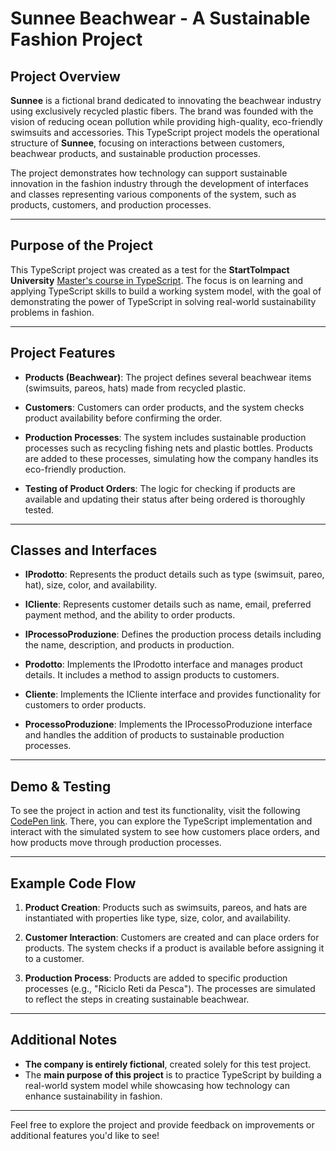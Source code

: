# Sunnee Beachwear - A Sustainable Fashion Project

## Project Overview

**Sunnee** is a fictional brand dedicated to innovating the beachwear industry using exclusively recycled plastic fibers. The brand was founded with the vision of reducing ocean pollution while providing high-quality, eco-friendly swimsuits and accessories. This TypeScript project models the operational structure of **Sunnee**, focusing on interactions between customers, beachwear products, and sustainable production processes.

The project demonstrates how technology can support sustainable innovation in the fashion industry through the development of interfaces and classes representing various components of the system, such as products, customers, and production processes.

---

## Purpose of the Project

This TypeScript project was created as a test for the **StartToImpact University** [Master's course in TypeScript](https://www.start2impact.it/master/). The focus is on learning and applying TypeScript skills to build a working system model, with the goal of demonstrating the power of TypeScript in solving real-world sustainability problems in fashion.

---

## Project Features

- **Products (Beachwear)**: The project defines several beachwear items (swimsuits, pareos, hats) made from recycled plastic.
  
- **Customers**: Customers can order products, and the system checks product availability before confirming the order.
  
- **Production Processes**: The system includes sustainable production processes such as recycling fishing nets and plastic bottles. Products are added to these processes, simulating how the company handles its eco-friendly production.

- **Testing of Product Orders**: The logic for checking if products are available and updating their status after being ordered is thoroughly tested.

---

## Classes and Interfaces

- **IProdotto**: Represents the product details such as type (swimsuit, pareo, hat), size, color, and availability.
  
- **ICliente**: Represents customer details such as name, email, preferred payment method, and the ability to order products.
  
- **IProcessoProduzione**: Defines the production process details including the name, description, and products in production.

- **Prodotto**: Implements the IProdotto interface and manages product details. It includes a method to assign products to customers.
  
- **Cliente**: Implements the ICliente interface and provides functionality for customers to order products.
  
- **ProcessoProduzione**: Implements the IProcessoProduzione interface and handles the addition of products to sustainable production processes.

---

## Demo & Testing

To see the project in action and test its functionality, visit the following [CodePen link](https://codepen.io/andreaferrari95/pen/ExqMJxd?editors=1111). There, you can explore the TypeScript implementation and interact with the simulated system to see how customers place orders, and how products move through production processes.

---

## Example Code Flow

1. **Product Creation**: Products such as swimsuits, pareos, and hats are instantiated with properties like type, size, color, and availability.
  
2. **Customer Interaction**: Customers are created and can place orders for products. The system checks if a product is available before assigning it to a customer.
  
3. **Production Process**: Products are added to specific production processes (e.g., "Riciclo Reti da Pesca"). The processes are simulated to reflect the steps in creating sustainable beachwear.

---

## Additional Notes

- **The company is entirely fictional**, created solely for this test project.
- The **main purpose of this project** is to practice TypeScript by building a real-world system model while showcasing how technology can enhance sustainability in fashion.

---

Feel free to explore the project and provide feedback on improvements or additional features you'd like to see!
